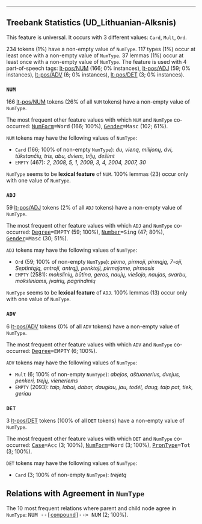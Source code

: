 

--------------------------------------------------------------------------------

## Treebank Statistics (UD_Lithuanian-Alksnis)

This feature is universal.
It occurs with 3 different values: `Card`, `Mult`, `Ord`.

234 tokens (1%) have a non-empty value of `NumType`.
117 types (1%) occur at least once with a non-empty value of `NumType`.
37 lemmas (1%) occur at least once with a non-empty value of `NumType`.
The feature is used with 4 part-of-speech tags: [lt-pos/NUM]() (166; 0% instances), [lt-pos/ADJ]() (59; 0% instances), [lt-pos/ADV]() (6; 0% instances), [lt-pos/DET]() (3; 0% instances).

### `NUM`

166 [lt-pos/NUM]() tokens (26% of all `NUM` tokens) have a non-empty value of `NumType`.

The most frequent other feature values with which `NUM` and `NumType` co-occurred: <tt><a href="NumForm.html">NumForm</a>=Word</tt> (166; 100%), <tt><a href="Gender.html">Gender</a>=Masc</tt> (102; 61%).

`NUM` tokens may have the following values of `NumType`:

* `Card` (166; 100% of non-empty `NumType`): <em>du, vieną, milijonų, dvi, tūkstančių, tris, abu, dviem, trijų, dešimt</em>
* `EMPTY` (467): <em>2, 2008, 5, 1, 2009, 3, 4, 2004, 2007, 30</em>

`NumType` seems to be **lexical feature** of `NUM`. 100% lemmas (23) occur only with one value of `NumType`.

### `ADJ`

59 [lt-pos/ADJ]() tokens (2% of all `ADJ` tokens) have a non-empty value of `NumType`.

The most frequent other feature values with which `ADJ` and `NumType` co-occurred: <tt><a href="Degree.html">Degree</a>=EMPTY</tt> (59; 100%), <tt><a href="Number.html">Number</a>=Sing</tt> (47; 80%), <tt><a href="Gender.html">Gender</a>=Masc</tt> (30; 51%).

`ADJ` tokens may have the following values of `NumType`:

* `Ord` (59; 100% of non-empty `NumType`): <em>pirmo, pirmoji, pirmąją, 7-oji, Septintąją, antroji, antrąjį, penktoji, pirmajame, pirmasis</em>
* `EMPTY` (2581): <em>mokslinių, būtina, geros, naujų, viešojo, naujas, svarbu, moksliniams, įvairių, pagrindinių</em>

`NumType` seems to be **lexical feature** of `ADJ`. 100% lemmas (13) occur only with one value of `NumType`.

### `ADV`

6 [lt-pos/ADV]() tokens (0% of all `ADV` tokens) have a non-empty value of `NumType`.

The most frequent other feature values with which `ADV` and `NumType` co-occurred: <tt><a href="Degree.html">Degree</a>=EMPTY</tt> (6; 100%).

`ADV` tokens may have the following values of `NumType`:

* `Mult` (6; 100% of non-empty `NumType`): <em>abejos, aštuonerius, dvejus, penkeri, trejų, vieneriems</em>
* `EMPTY` (2093): <em>taip, labai, dabar, daugiau, jau, todėl, daug, taip pat, tiek, geriau</em>

### `DET`

3 [lt-pos/DET]() tokens (100% of all `DET` tokens) have a non-empty value of `NumType`.

The most frequent other feature values with which `DET` and `NumType` co-occurred: <tt><a href="Case.html">Case</a>=Acc</tt> (3; 100%), <tt><a href="NumForm.html">NumForm</a>=Word</tt> (3; 100%), <tt><a href="PronType.html">PronType</a>=Tot</tt> (3; 100%).

`DET` tokens may have the following values of `NumType`:

* `Card` (3; 100% of non-empty `NumType`): <em>trejetą</em>

## Relations with Agreement in `NumType`

The 10 most frequent relations where parent and child node agree in `NumType`:
<tt>NUM --[<a href="../dep/compound.html">compound</a>]--> NUM</tt> (2; 100%).

